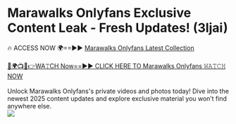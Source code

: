 # Marawalks Onlyfans Exclusive Content Leak - Fresh Updates! (3ljai)

🔥 ACCESS NOW 🌍==►► <a href="https://tinyurl.com/kvy9nzfs" rel="nofollow">Marawalks Onlyfans Latest Collection</a>
<br><br>
[🔴🌍📺📱👉WA𝚃CH Now==►► CLICK HERE TO Marawalks Onlyfans 𝚆𝙰𝚃𝙲𝙷 NOW](https://tinyurl.com/kvy9nzfs)
<br><br>
Unlock Marawalks Onlyfans's private videos and photos today! Dive into the newest 2025 content updates and explore exclusive material you won’t find anywhere else.
<br>
<a href="https://tinyurl.com/kvy9nzfs" rel="nofollow" data-target="animated-image.originalLink"><img src="https://camo.githubusercontent.com/8a4f000d20f83aca3bf7ec5f350d767afa0574a8a352519fd8cfa583a6f93a33/68747470733a2f2f692e696d6775722e636f6d2f644a486b345a712e676966" data-canonical-src="https://i.imgur.com/dJHk4Zq.gif" style="max-width: 100%; display: inline-block;" data-target="animated-image.originalImage"></a>
<br>
